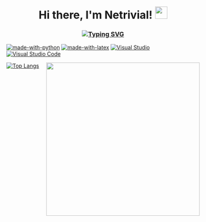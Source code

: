 <h1 align="center">Hi there, I'm Netrivial! <img src="https://github.com/blackcater/blackcater/raw/main/images/Hi.gif" height="32"/></h1>
<h3 align="center"><a href="https://git.io/typing-svg"><img src="https://readme-typing-svg.herokuapp.com?font=Fira+Code&pause=1000&random=false&width=435&lines=I'm+python+and+c%2B%2B+developer+(Ru/En)" alt="Typing SVG"/></a></h3>

[![made-with-python](https://img.shields.io/badge/Made%20with-Python-1f425f.svg)](https://www.python.org/)
[![made-with-latex](https://img.shields.io/badge/Made%20with-LaTeX-1f425f.svg)](https://www.latex-project.org/)
[![Visual Studio](https://img.shields.io/badge/--6C33AF?logo=visual%20studio)](https://visualstudio.microsoft.com/)
[![Visual Studio Code](https://img.shields.io/badge/--007ACC?logo=visual%20studio%20code&logoColor=ffffff)](https://code.visualstudio.com/)

[![Top Langs](https://github-readme-stats.vercel.app/api/top-langs/?username=Netrivial&layout=compact)](https://github.com/Netrivial/github-readme-stats)
<img align="right" width="400" src="https://tenor.com/ru/view/%D0%BF%D0%BE%D0%B4%D0%BE%D0%B7%D1%80%D0%B8%D1%82%D0%B5%D0%BB%D1%8C%D0%BD%D0%B0%D1%8F-%D1%81%D0%BE%D0%B2%D0%B0-%D0%BC%D0%B5%D0%BC-%D1%8F-%D1%82%D0%B5%D0%B1%D1%8F-%D0%BD%D0%B5-%D0%BF%D0%BE%D0%BD%D0%B8%D0%BC%D0%B0%D1%8E-gif-3235472917484055781">
